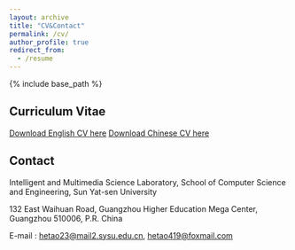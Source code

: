 ```yaml
---
layout: archive
title: "CV&Contact"
permalink: /cv/
author_profile: true
redirect_from:
  - /resume
---
```


{% include base_path %}

Curriculum Vitae
-------
[Download English CV here](https://www.hetaooo.com/files/paper1.pdf)
[Download Chinese CV here](https://www.hetaooo.com//files/paper2.pdf)

Contact
-------
Intelligent and Multimedia Science Laboratory,
School of Computer Science and Engineering,
Sun Yat-sen University

132 East Waihuan Road,
Guangzhou Higher Education Mega Center,
Guangzhou 510006, P.R. China

E-mail :  hetao23@mail2.sysu.edu.cn, hetao419@foxmail.com



